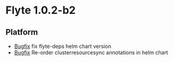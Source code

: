 # Flyte 1.0.2-b2

## Platform
- [Bugfix](https://github.com/flyteorg/flyte/pull/2539) fix flyte-deps helm chart version
- [Bugfix](https://github.com/flyteorg/flyte/pull/2542) Re-order clusterresourcesync annotations in helm chart

